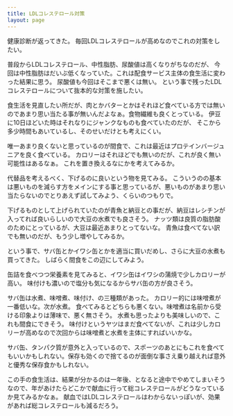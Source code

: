 ```yaml
---
title: LDLコレステロール対策
layout: page
---
```

健康診断が返ってきた。
毎回LDLコレステロールが高めなのでこれの対策をしたい。

普段からLDLコレステロール、中性脂肪、尿酸値は高くなりがちなのだが、
今回は中性脂肪はだいぶ低くなっていた。これは配食サービス主体の食生活に変わった結果に思う。
尿酸値も今回はそこまで悪くは無い。
という事で残ったLDLコレステロールについて抜本的な対策を施したい。

食生活を見直したい所だが、肉とかバターとかはそれほど食べている方では無いのであまり思い当たる事が無いんだよなぁ。食物繊維も良くとっている。
伊豆に10日ほどいた時はそれなりにジャンクなものも食べていたのだが、
そこから多少時間もあいているし、そのせいだけとも考えにくい。

唯一あまり良くないと思っているのが間食で、これは最近はプロテインバージュニアを良く食べている。
カロリーはそれほどでも無いのだが、これが良く無い可能性はあるなぁ。
これを置き換えるなにかを考えてみるか。

代替品を考えるべく、下げるのに良いという物を見てみる。
こういうのの基本は悪いものを減らす方をメインにする事と思っているが、悪いものがあまり思い当たらないのでとりあえず試してみよう、くらいのつもりで。

下げるものとして上げられていたのが青魚と納豆との事だが、納豆はレシチンが入ってれば良いらしいので大豆の水煮でも良さそう。
ナッツ類は良質の脂肪酸のためにとっているが、大豆は最近あまりとってないな。
青魚は食べてない訳でも無いのだが、もう少し増やしてみるか。

という事で、サバ缶とかイワシ缶とかを適当に買いだめし、さらに大豆の水煮も買ってきた。
しばらく間食をこの辺にしてみよう。

缶詰を食べつつ栄養素を見てみると、イワシ缶はイワシの蒲焼で少しカロリーが高い。
味付けも濃いので塩分も気になるからサバ缶の方が良さそう。

サバ缶は水煮、味噌煮、味付け、の三種類があった。
カロリー的には味噌煮が一番低いな。次が水煮。
食べてみるとどちらも悪くない。味噌煮は名前から受ける印象よりは薄味で、悪く無さそう。
水煮も思ったよりも美味しいので、これも間食にできそう。
味付けというヤツはまだ食べてないが、これは少しカロリーが高めなので次回からは味噌煮と水煮を主体にすればいいかな。

サバ缶、タンパク質が意外と入っているので、スポーツのあとにもこれを食べてもいいかもしれない。保存も効くので捨てるのが面倒な事さえ乗り越えれば意外と優秀な保存食かもしれない。

この手の食生活は、結果が分かるのは一年後、となると途中でやめてしまいそうなので、年があけたらどこかで献血に行って総コレステロールがどうなっているか見てみるかなぁ。
献血ではLDLコレステロールはわからないっぽいが、効果があれば総コレステロールも減るだろう。